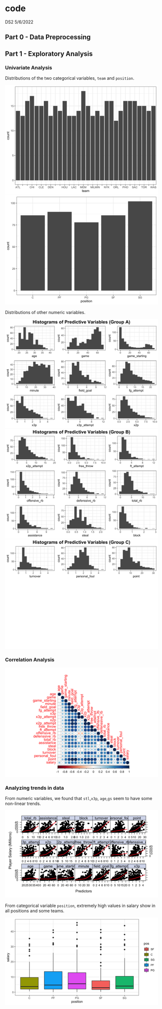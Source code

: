 code
================
DS2
5/6/2022

## Part 0 - Data Preprocessing

## Part 1 - Exploratory Analysis

### Univariate Analysis

Distributions of the two categorical variables, `team` and `position`.

![](code_files/figure-gfm/unnamed-chunk-1-1.png)<!-- -->![](code_files/figure-gfm/unnamed-chunk-1-2.png)<!-- -->

Distributions of other numeric variables.

![](code_files/figure-gfm/unnamed-chunk-2-1.png)<!-- -->![](code_files/figure-gfm/unnamed-chunk-2-2.png)<!-- -->![](code_files/figure-gfm/unnamed-chunk-2-3.png)<!-- -->

### Correlation Analysis

![](code_files/figure-gfm/unnamed-chunk-3-1.png)<!-- -->

### Analyzing trends in data

From numeric variables, we found that `stl`,`x3p`, `age`,`gs` seem to
have some non-linear trends.

![](code_files/figure-gfm/unnamed-chunk-4-1.png)<!-- -->

From categorical variable `position`, extremely high values in salary
show in all positions and some teams.

![](code_files/figure-gfm/unnamed-chunk-5-1.png)<!-- -->
